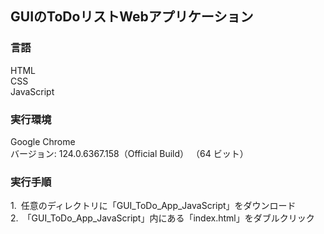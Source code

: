 ## GUIのToDoリストWebアプリケーション

### 言語
HTML<br>
CSS<br>
JavaScript<br>

### 実行環境
Google Chrome<br>
バージョン: 124.0.6367.158（Official Build） （64 ビット）

### 実行手順
1.&ensp;任意のディレクトリに「GUI_ToDo_App_JavaScript」をダウンロード<br>
2.&ensp;「GUI_ToDo_App_JavaScript」内にある「index.html」をダブルクリック
